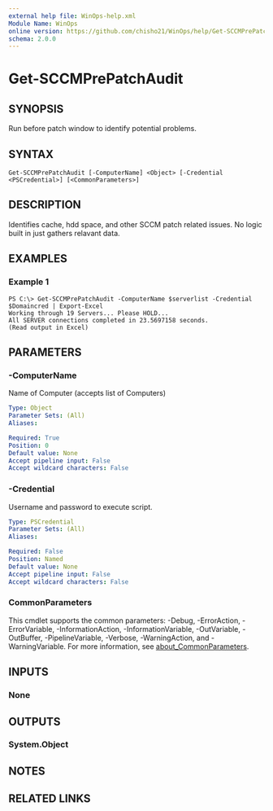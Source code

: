 ```yaml
---
external help file: WinOps-help.xml
Module Name: WinOps
online version: https://github.com/chisho21/WinOps/help/Get-SCCMPrePatchAudit.md
schema: 2.0.0
---
```


# Get-SCCMPrePatchAudit

## SYNOPSIS
Run before patch window to identify potential problems.

## SYNTAX

```
Get-SCCMPrePatchAudit [-ComputerName] <Object> [-Credential <PSCredential>] [<CommonParameters>]
```

## DESCRIPTION
Identifies cache, hdd space, and other SCCM patch related issues.
No logic built in just gathers relavant data.

## EXAMPLES

### Example 1
```
PS C:\> Get-SCCMPrePatchAudit -ComputerName $serverlist -Credential $Domaincred | Export-Excel
Working through 19 Servers... Please HOLD...
All SERVER connections completed in 23.5697158 seconds.
(Read output in Excel)
```

## PARAMETERS

### -ComputerName
Name of Computer (accepts list of Computers)

```yaml
Type: Object
Parameter Sets: (All)
Aliases:

Required: True
Position: 0
Default value: None
Accept pipeline input: False
Accept wildcard characters: False
```

### -Credential
Username and password to execute script.

```yaml
Type: PSCredential
Parameter Sets: (All)
Aliases:

Required: False
Position: Named
Default value: None
Accept pipeline input: False
Accept wildcard characters: False
```

### CommonParameters
This cmdlet supports the common parameters: -Debug, -ErrorAction, -ErrorVariable, -InformationAction, -InformationVariable, -OutVariable, -OutBuffer, -PipelineVariable, -Verbose, -WarningAction, and -WarningVariable. For more information, see [about_CommonParameters](http://go.microsoft.com/fwlink/?LinkID=113216).

## INPUTS

### None
## OUTPUTS

### System.Object
## NOTES

## RELATED LINKS

